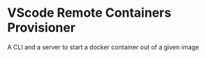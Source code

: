 # VScode Remote Containers Provisioner

A CLI and a server to start a docker container out of a given image
